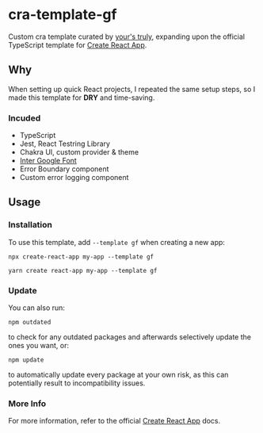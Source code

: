 # cra-template-gf

Custom cra template curated by [your's truly](https://github.com/gfilippou), expanding upon the official TypeScript template for [Create React App](https://github.com/facebook/create-react-app).

## Why

When setting up quick React projects, I repeated the same setup steps, so I made this template for **DRY** and time-saving.

### Incuded

- TypeScript
- Jest, React Testring Library
- Chakra UI, custom provider & theme
- [Inter Google Font](https://fonts.google.com/specimen/Inter)
- Error Boundary component
- Custom error logging component

## Usage

### Installation

To use this template, add `--template gf` when creating a new app:

```
npx create-react-app my-app --template gf
```

```
yarn create react-app my-app --template gf
```

### Update

You can also run:

```
npm outdated
```

to check for any outdated packages and afterwards selectively update the ones you want, or:

```
npm update
```

to automatically update every package at your own risk, as this can potentially result to incompatibility issues.

### More Info

For more information, refer to the official [Create React App](https://github.com/facebook/create-react-app) docs.
